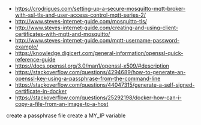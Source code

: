 * <https://crodrigues.com/setting-up-a-secure-mosquitto-mqtt-broker-with-ssl-tls-and-user-access-control-mqtt-series-2/>
* <http://www.steves-internet-guide.com/mosquitto-tls/>
* <http://www.steves-internet-guide.com/creating-and-using-client-certificates-with-mqtt-and-mosquitto/>
* <http://www.steves-internet-guide.com/mqtt-username-password-example/>
* <https://knowledge.digicert.com/general-information/openssl-quick-reference-guide>
* <https://docs.openssl.org/3.0/man1/openssl-x509/#description>
* <https://stackoverflow.com/questions/4294689/how-to-generate-an-openssl-key-using-a-passphrase-from-the-command-line>
* <https://stackoverflow.com/questions/44047315/generate-a-self-signed-certificate-in-docker>
* <https://stackoverflow.com/questions/25292198/docker-how-can-i-copy-a-file-from-an-image-to-a-host>

create a passphrase file
create a MY_IP variable